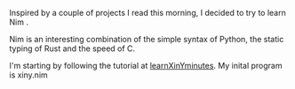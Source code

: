 Inspired by a couple of projects I read this morning, I decided to try to learn Nim .

Nim is an interesting combination of the simple syntax of Python, the static typing of Rust and the speed of C.

I'm starting by following the tutorial at [learnXinYminutes](https://learnxinyminutes.com/docs/nim/). My inital program is xiny.nim 